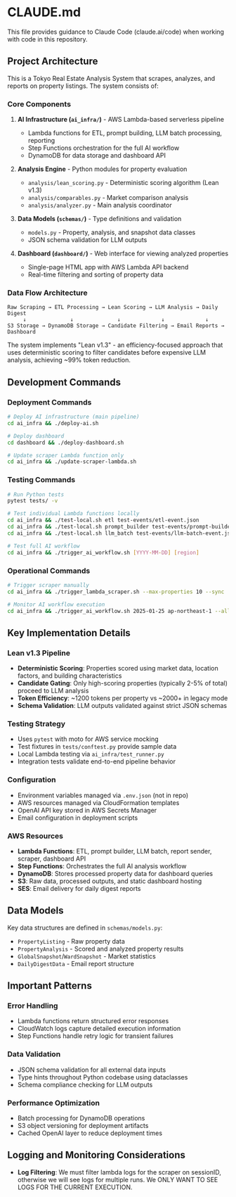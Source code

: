 # CLAUDE.md

This file provides guidance to Claude Code (claude.ai/code) when working with code in this repository.

## Project Architecture

This is a Tokyo Real Estate Analysis System that scrapes, analyzes, and reports on property listings. The system consists of:

### Core Components

1. **AI Infrastructure (`ai_infra/`)** - AWS Lambda-based serverless pipeline
   - Lambda functions for ETL, prompt building, LLM batch processing, reporting
   - Step Functions orchestration for the full AI workflow
   - DynamoDB for data storage and dashboard API

2. **Analysis Engine** - Python modules for property evaluation
   - `analysis/lean_scoring.py` - Deterministic scoring algorithm (Lean v1.3)
   - `analysis/comparables.py` - Market comparison analysis
   - `analysis/analyzer.py` - Main analysis coordinator

3. **Data Models (`schemas/`)** - Type definitions and validation
   - `models.py` - Property, analysis, and snapshot data classes
   - JSON schema validation for LLM outputs

4. **Dashboard (`dashboard/`)** - Web interface for viewing analyzed properties
   - Single-page HTML app with AWS Lambda API backend
   - Real-time filtering and sorting of property data

### Data Flow Architecture

```
Raw Scraping → ETL Processing → Lean Scoring → LLM Analysis → Daily Digest
     ↓              ↓              ↓             ↓             ↓
S3 Storage → DynamoDB Storage → Candidate Filtering → Email Reports → Dashboard
```

The system implements "Lean v1.3" - an efficiency-focused approach that uses deterministic scoring to filter candidates before expensive LLM analysis, achieving ~99% token reduction.

## Development Commands

### Deployment Commands
```bash
# Deploy AI infrastructure (main pipeline)
cd ai_infra && ./deploy-ai.sh

# Deploy dashboard
cd dashboard && ./deploy-dashboard.sh

# Update scraper Lambda function only
cd ai_infra && ./update-scraper-lambda.sh
```

### Testing Commands
```bash
# Run Python tests
pytest tests/ -v

# Test individual Lambda functions locally
cd ai_infra && ./test-local.sh etl test-events/etl-event.json
cd ai_infra && ./test-local.sh prompt_builder test-events/prompt-builder-event.json
cd ai_infra && ./test-local.sh llm_batch test-events/llm-batch-event.json

# Test full AI workflow
cd ai_infra && ./trigger_ai_workflow.sh [YYYY-MM-DD] [region]
```

### Operational Commands
```bash
# Trigger scraper manually
cd ai_infra && ./trigger_lambda_scraper.sh --max-properties 10 --sync

# Monitor AI workflow execution
cd ai_infra && ./trigger_ai_workflow.sh 2025-01-25 ap-northeast-1 --all
```

## Key Implementation Details

### Lean v1.3 Pipeline
- **Deterministic Scoring**: Properties scored using market data, location factors, and building characteristics
- **Candidate Gating**: Only high-scoring properties (typically 2-5% of total) proceed to LLM analysis
- **Token Efficiency**: ~1200 tokens per property vs ~2000+ in legacy mode
- **Schema Validation**: LLM outputs validated against strict JSON schemas

### Testing Strategy
- Uses `pytest` with moto for AWS service mocking
- Test fixtures in `tests/conftest.py` provide sample data
- Local Lambda testing via `ai_infra/test_runner.py`
- Integration tests validate end-to-end pipeline behavior

### Configuration
- Environment variables managed via `.env.json` (not in repo)
- AWS resources managed via CloudFormation templates
- OpenAI API key stored in AWS Secrets Manager
- Email configuration in deployment scripts

### AWS Resources
- **Lambda Functions**: ETL, prompt builder, LLM batch, report sender, scraper, dashboard API
- **Step Functions**: Orchestrates the full AI analysis workflow
- **DynamoDB**: Stores processed property data for dashboard queries
- **S3**: Raw data, processed outputs, and static dashboard hosting
- **SES**: Email delivery for daily digest reports

## Data Models

Key data structures are defined in `schemas/models.py`:
- `PropertyListing` - Raw property data
- `PropertyAnalysis` - Scored and analyzed property results
- `GlobalSnapshot`/`WardSnapshot` - Market statistics
- `DailyDigestData` - Email report structure

## Important Patterns

### Error Handling
- Lambda functions return structured error responses
- CloudWatch logs capture detailed execution information
- Step Functions handle retry logic for transient failures

### Data Validation
- JSON schema validation for all external data inputs
- Type hints throughout Python codebase using dataclasses
- Schema compliance checking for LLM outputs

### Performance Optimization
- Batch processing for DynamoDB operations
- S3 object versioning for deployment artifacts
- Cached OpenAI layer to reduce deployment times

## Logging and Monitoring Considerations

- **Log Filtering**: We must filter lambda logs for the scraper on sessionID, otherwise we will see logs for multiple runs. We ONLY WANT TO SEE LOGS FOR THE CURRENT EXECUTION.